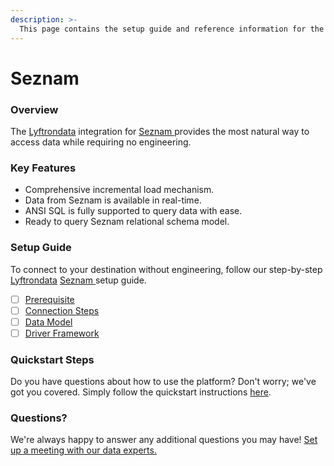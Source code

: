 ```yaml
---
description: >-
  This page contains the setup guide and reference information for the Seznam  source connector.
---
```


# Seznam 

### Overview

The [Lyftrondata](https://www.lyftrondata.com/) integration for [Seznam ](None) provides the most natural way to access data while requiring no engineering.

### Key Features

* Comprehensive incremental load mechanism.
* Data from Seznam  is available in real-time.&#x20;
* ANSI SQL is fully supported to query data with ease.
* Ready to query Seznam  relational schema model.

### Setup Guide

To connect to your destination without engineering, follow our step-by-step [Lyftrondata](https://www.lyftrondata.com/)  [Seznam ](None) setup guide.

* [ ] [Prerequisite](prerequisite.md)
* [ ] [Connection Steps](connection-steps.md)
* [ ] [Data Model](data-model/erd.md)
* [ ] [Driver Framework](driver-framework/)

### Quickstart Steps

Do you have questions about how to use the platform? Don't worry; we've got you covered. Simply follow the quickstart instructions [here](../README.md).

### Questions? <a href="#questions" id="questions"></a>

We're always happy to answer any additional questions you may have! [Set up a meeting with our data experts.](https://www.lyftrondata.com/book-a-meeting/)

